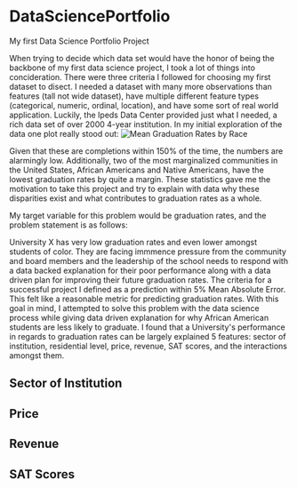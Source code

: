 # DataSciencePortfolio

My first Data Science Portfolio Project

When trying to decide which data set would have the honor of being the backbone of my first data science project, I took a lot of things into concideration. 
There were three criteria I followed for choosing my first dataset to disect. I needed a dataset with many more observations than features (tall not wide dataset),
have multiple different feature types (categorical, numeric, ordinal, location), and have some sort of real world application. Luckily, the Ipeds Data Center provided just what I needed, a rich data set of over 2000 4-year institution. In my initial exploration of the data one plot really stood out: 
![Mean Graduation Rates by Race]("./GraduationRates/Images/MeanGraduationRates.png") 

Given that these are completions within 150% of the time, the numbers are alarmingly low. Additionally, two of the most marginalized communities in the United States, African Americans and Native Americans, have the lowest graduation rates by quite a margin. These statistics gave me the motivation to take this project and try to explain with data why these disparities exist and what contributes to graduation rates as a whole.

My target variable for this problem would be graduation rates, and the problem statement is as follows:

University X has very low graduation rates and even lower amongst students of color. They are facing immmence pressure from the community and board members and 
the leadership of the school needs to respond with a data backed explanation for their poor performance along with a data driven plan for improving their future 
graduation rates. The criteria for a successful project I defined as a prediction within 5% Mean Absolute Error. This felt like a reasonable metric for predicting 
graduation rates. With this goal in mind, I attempted to solve this problem with the data science process while giving data driven explanation for why African American students are less likely to graduate. I found that a University's performance in regards to graduation rates can be largely explained 5 features: sector of institution, residential level, price, revenue, SAT scores, and the interactions amongst them.

## Sector of Institution


## Price


## Revenue


## SAT Scores






